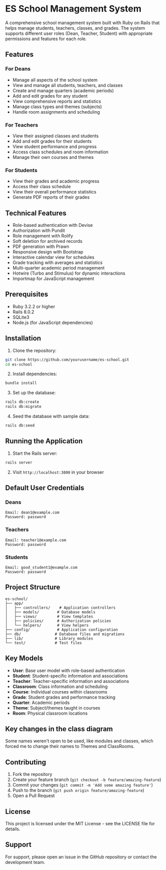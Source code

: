 # ES School Management System

A comprehensive school management system built with Ruby on Rails that helps manage students, teachers, classes, and grades. The system supports different user roles (Dean, Teacher, Student) with appropriate permissions and features for each role.

## Features

### For Deans
- Manage all aspects of the school system
- View and manage all students, teachers, and classes
- Create and manage quarters (academic periods)
- Add and edit grades for any student
- View comprehensive reports and statistics
- Manage class types and themes (subjects)
- Handle room assignments and scheduling

### For Teachers
- View their assigned classes and students
- Add and edit grades for their students
- View student performance and progress
- Access class schedules and room information
- Manage their own courses and themes

### For Students
- View their grades and academic progress
- Access their class schedule
- View their overall performance statistics
- Generate PDF reports of their grades

## Technical Features
- Role-based authentication with Devise
- Authorization with Pundit
- Role management with Rolify
- Soft deletion for archived records
- PDF generation with Prawn
- Responsive design with Bootstrap
- Interactive calendar view for schedules
- Grade tracking with averages and statistics
- Multi-quarter academic period management
- Hotwire (Turbo and Stimulus) for dynamic interactions
- Importmap for JavaScript management

## Prerequisites
- Ruby 3.2.2 or higher
- Rails 8.0.2
- SQLite3
- Node.js (for JavaScript dependencies)

## Installation

1. Clone the repository:
```bash
git clone https://github.com/yourusername/es-school.git
cd es-school
```

2. Install dependencies:
```bash
bundle install
```

3. Set up the database:
```bash
rails db:create
rails db:migrate
```

4. Seed the database with sample data:
```bash
rails db:seed
```

## Running the Application

1. Start the Rails server:
```bash
rails server
```

2. Visit `http://localhost:3000` in your browser

## Default User Credentials

### Deans
```
Email: dean1@example.com
Password: password
```

### Teachers
```
Email: teacher1@example.com
Password: password
```

### Students
```
Email: good_student1@example.com
Password: password
```

## Project Structure

```
es-school/
├── app/
│   ├── controllers/    # Application controllers
│   ├── models/        # Database models
│   ├── views/         # View templates
│   ├── policies/      # Authorization policies
│   └── helpers/       # View helpers
├── config/            # Application configuration
├── db/               # Database files and migrations
├── lib/              # Library modules
└── test/             # Test files
```

## Key Models

- **User**: Base user model with role-based authentication
- **Student**: Student-specific information and associations
- **Teacher**: Teacher-specific information and associations
- **Classroom**: Class information and scheduling
- **Course**: Individual courses within classrooms
- **Grade**: Student grades and performance tracking
- **Quarter**: Academic periods
- **Theme**: Subject/themes taught in courses
- **Room**: Physical classroom locations

## Key changes in the class diagram
Some names weren't open to be used, like modules and classes, which forced me to change their names to Themes and ClassRooms.

## Contributing

1. Fork the repository
2. Create your feature branch (`git checkout -b feature/amazing-feature`)
3. Commit your changes (`git commit -m 'Add some amazing feature'`)
4. Push to the branch (`git push origin feature/amazing-feature`)
5. Open a Pull Request

## License

This project is licensed under the MIT License - see the LICENSE file for details.

## Support

For support, please open an issue in the GitHub repository or contact the development team.
